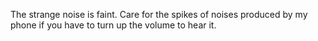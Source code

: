 The strange noise is faint. Care for the spikes of noises produced by my phone if you have to turn up the volume to hear it.
